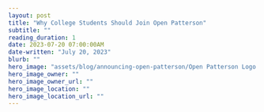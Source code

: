 ```yaml
---
layout: post
title: "Why College Students Should Join Open Patterson"
subtitle: ""
reading_duration: 1
date: 2023-07-20 07:00:00AM
date-written: "July 20, 2023"
blurb: ""
hero_image: "assets/blog/announcing-open-patterson/Open Patterson Logo.png"
hero_image_owner: ""
hero_image_owner_url: ""
hero_image_location: ""
hero_image_location_url: ""
---
```

